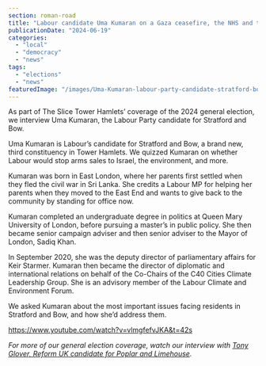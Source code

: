 ```yaml
---
section: roman-road
title: "Labour candidate Uma Kumaran on a Gaza ceasefire, the NHS and the Grenfell fire"
publicationDate: "2024-06-19"
categories: 
  - "local"
  - "democracy"
  - "news"
tags: 
  - "elections"
  - "news"
featuredImage: "/images/Uma-Kumaran-labour-party-candidate-stratford-bow-web.jpg"
---
```


As part of The Slice Tower Hamlets’ coverage of the 2024 general election, we interview Uma Kumaran, the Labour Party candidate for Stratford and Bow. 

Uma Kumaran is Labour’s candidate for Stratford and Bow, a brand new, third constituency in Tower Hamlets. We quizzed Kumaran on whether Labour would stop arms sales to Israel, the environment, and more. 

Kumaran was born in East London, where her parents first settled when they fled the civil war in Sri Lanka. She credits a Labour MP for helping her parents when they moved to the East End and wants to give back to the community by standing for office now.

Kumaran completed an undergraduate degree in politics at Queen Mary University of London, before pursuing a master’s in public policy. She then became senior campaign adviser and then senior adviser to the Mayor of London, Sadiq Khan.

In September 2020, she was the deputy director of parliamentary affairs for Keir Starmer. Kumaran then became the director of diplomatic and international relations on behalf of the Co-Chairs of the C40 Cities Climate Leadership Group. She is an advisory member of the Labour Climate and Environment Forum. 

We asked Kumaran about the most important issues facing residents in Stratford and Bow, and how she’d address them.

https://www.youtube.com/watch?v=vlmgfefvJKA&t=42s

_For more of our general election coverage, watch our interview with [Tony Glover, Reform UK candidate for Poplar and Limehouse](https://poplarlondon.co.uk/tony-glover-reform-uk-candidate-poplar-limehouse-interview/)._


